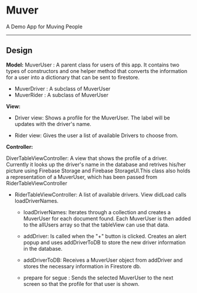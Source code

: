 # Muver
A Demo App for Muving People

---

## Design

**Model:**
MuverUser : A parent class for users of this app. It contains two types of constructors and one 
helper method that converts the information for a user into a dictionary that can be sent to 
firestore.

  * MuverDriver : A subclass of MuverUser
  * MuverRider : A subclass of MuverUser
    
**View:**

  * Driver view: Shows a profile for the MuverUser. The label will be updates with the driver's name.
  
  * Rider view: Gives the user a list of available Drivers to choose from. 
    
**Controller:**

DiverTableViewController: A view that shows the profile of a driver. Currently it looks up the
driver's name in the database and retrives his/her picture using Firebase Storage and Firebase
StorageUI.This class also holds a representation of a MuverUser, which has been passed from 
RiderTableViewController
  
* RiderTableViewController: A list of available drivers. View didLoad calls loadDriverNames.

  * loadDriverNames: Iterates through a collection and creates a MuverUser for each document found.
                     Each MuverUser is then added to the allUsers array so that the tableView can
                     use that data. 
                     
  * addDriver: Is called when the "+" button is clicked. Creates an alert popup and uses addDriverToDB
               to store the new driver information in the database.
                       
  * addDriverToDB: Receives a MuverUser object from addDriver and stores the necessary information in
                   Firestore db.
                   
  * prepare for segue : Sends the selected MuverUser to the next screen so that the profile for that user 
                         is shown. 
                     
               
